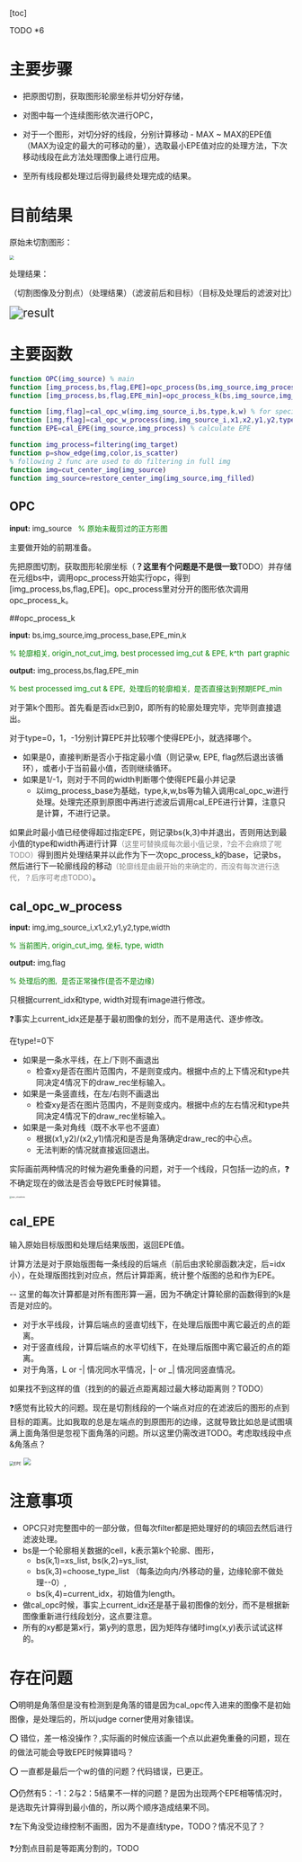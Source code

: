 [toc]

TODO *6

# 主要步骤

+ 把原图切割，获取图形轮廓坐标并切分好存储，

+ 对图中每一个连续图形依次进行OPC，
  
+ 对于一个图形，对切分好的线段，分别计算移动 - MAX ~ MAX的EPE值（MAX为设定的最大的可移动的量），选取最小EPE值对应的处理方法，下次移动线段在此方法处理图像上进行应用。
  
+ 至所有线段都处理过后得到最终处理完成的结果。

  
# 目前结果

原始未切割图形：

<img src="2_OPC.assets/origin.jpg" style="zoom:50%;" />

处理结果：

（切割图像及分割点）（处理结果）（滤波前后和目标）（目标及处理后的滤波对比）

<img src="2_OPC.assets/result.jpg" alt="result" style="zoom:150%;" />







# 主要函数

```matlab
function OPC(img_source) % main 
function [img_process,bs,flag,EPE]=opc_process(bs,img_source,img_process_base,EPE_min,knum) % start opc, foreach part pof image do opc
function [img_process,bs,flag,EPE_min]=opc_process_k(bs,img_source,img_process_base,EPE_min,k) % for one part opc, do

function [img,flag]=cal_opc_w(img,img_source_i,bs,type,k,w)	% for specified width do opc
function [img,flag]=cal_opc_w_process(img,img_source_i,x1,x2,y1,y2,type,width) 	% for specified line & width do opc
function EPE=cal_EPE(img_source,img_process) % calculate EPE

function img_process=filtering(img_target)
function p=show_edge(img,color,is_scatter) 
% following 2 func are used to do filtering in full img
function img=cut_center_img(img_source)
function img_source=restore_center_img(img_source,img_filled)
```



## OPC

<font size=2>**input:** img_source   <font color=green>% 原始未裁剪过的正方形图 </font></font>

主要做开始的前期准备。

先把原图切割，获取图形轮廓坐标（**？这里有个问题是不是很一致**TODO）并存储在元组bs中，调用opc_process开始实行opc，得到[img_process,bs,flag,EPE]。opc_process里对分开的图形依次调用opc_process_k。



##opc_process_k

<font size=2>**input:** bs,img_source,img_process_base,EPE_min,k   </font>

<font size=2 color=green>  % 轮廓相关, origin_not_cut_img, best processed img_cut & EPE, k^th  part graphic</font>

<font size=2>**output:** img_process,bs,flag,EPE_min   </font>

<font size=2 color=green>  % best processed img_cut & EPE,  处理后的轮廓相关,  是否直接达到预期EPE_min</font>

对于第k个图形。首先看是否idx已到0，即所有的轮廓处理完毕，完毕则直接退出。

对于type=0，1，-1分别计算EPE并比较哪个使得EPE小，就选择哪个。

+ 如果是0，直接判断是否小于指定最小值（则记录w, EPE, flag然后退出该循环），或者小于当前最小值，否则继续循环。
+ 如果是1/-1，则对于不同的width判断哪个使得EPE最小并记录
  + 以img_process_base为基础，type,k,w,bs等为输入调用cal_opc_w进行处理。处理完还原到原图中再进行滤波后调用cal_EPE进行计算，注意只是计算，不进行记录。

如果此时最小值已经使得超过指定EPE，则记录bs{k,3}中并退出，否则用达到最小值的type和width再进行计算<font size=2 color=gray>（这里可替换成每次最小值记录，?会不会麻烦了呢TODO）</font>得到图片处理结果并以此作为下一次opc_process_k的base，记录bs，然后进行下一轮廓线段的移动<font size=2 color=gray>（轮廓线是由最开始的来确定的，而没有每次进行迭代，？后序可考虑TODO）</font>。



## cal_opc_w_process

<font size=2>**input:** img,img_source_i,x1,x2,y1,y2,type,width   </font>

<font size=2 color=green>  % 当前图片, origin_cut_img, 坐标, type, width</font>

<font size=2>**output:** img,flag   </font>

<font size=2 color=green>  % 处理后的图,  是否正常操作(是否不是边缘)</font>

只根据current_idx和type, width对现有image进行修改。

❓事实上current_idx还是基于最初图像的划分，而不是用迭代、逐步修改。

在type!=0下

+ 如果是一条水平线，在上/下则不画退出
  + 检查xy是否在图片范围内，不是则变成内。根据中点的上下情况和type共同决定4情况下的draw_rec坐标输入。
+ 如果是一条竖直线，在左/右则不画退出
  + 检查xy是否在图片范围内，不是则变成内。根据中点的左右情况和type共同决定4情况下的draw_rec坐标输入。
+ 如果是一条对角线（既不水平也不竖直）
  + 根据(x1,y2)/(x2,y1)情况和是否是角落确定draw_rec的中心点。
  + 无法判断的情况就直接返回退出。



实际画前两种情况的时候为避免重叠的问题，对于一个线段，只包括一边的点，❓不确定现在的做法是否会导致EPE时候算错。

<img src="./2_OPC.assets/opc_situations.jpg" alt="opc_situations" style="zoom:25%;" />



## cal_EPE

输入原始目标版图和处理后结果版图，返回EPE值。

计算方法是对于原始版图每一条线段的后端点（前后由求轮廓函数决定，后=idx小），在处理版图找到对应点，然后计算距离，统计整个版图的总和作为EPE。

-- 这里的每次计算都是对所有图形算一遍，因为不确定计算轮廓的函数得到的k是否是对应的。

* 对于水平线段，计算后端点的竖直切线下，在处理后版图中离它最近的点的距离。
* 对于竖直线段，计算后端点的水平切线下，在处理后版图中离它最近的点的距离。
* 对于角落，L or -| 情况同水平情况，|- or _| 情况同竖直情况。

如果找不到这样的值（找到的的最近点距离超过最大移动距离则？TODO）



❓感觉有比较大的问题。现在是切割线段的一个端点对应的在滤波后的图形的点到目标的距离。比如我取的总是左端点的到原图形的边缘，这就导致比如总是试图填满上面角落但是忽视下面角落的问题。所以这里仍需改进TODO。考虑取线段中点&角落点？

<img src=".\2_OPC.assets\5700B4BD2E566F509FBCA1C856D526A9.png" alt="EPE" style="zoom:50%;" />





<img src=".\2_OPC.assets\边缘放置误差.jpg" style="zoom: 80%;" />



# 注意事项

+ OPC只对完整图中的一部分做，但每次filter都是把处理好的的填回去然后进行滤波处理。
+ bs是一个轮廓相关数据的cell，k表示第k个轮廓、图形，
  + bs(k,1)=xs_list,    		bs(k,2)=ys_list, 
  + bs(k,3)=choose_type_list （每条边向内/外移动的量，边缘轮廓不做处理--0）, 
  + bs(k,4)=current_idx，初始值为length。
+ 做cal_opc时候，事实上current_idx还是基于最初图像的划分，而不是根据新图像重新进行线段划分，这点要注意。
+ 所有的xy都是第x行，第y列的意思，因为矩阵存储时img(x,y)表示试试这样的。



# 存在问题

⭕明明是角落但是没有检测到是角落的错是因为cal_opc传入进来的图像不是初始图像，是处理后的，所以judge corner使用对象错误。

⭕ 错位，差一格没操作？,实际画的时候应该画一个点以此避免重叠的问题，现在的做法可能会导致EPE时候算错吗？

⭕ 一直都是最后一个w的值的问题？代码错误，已更正。

⭕仍然有5：-1：2与2：5结果不一样的问题？是因为出现两个EPE相等情况时，是选取先计算得到最小值的，所以两个顺序造成结果不同。

❓左下角没受边缘控制不画图，因为不是直线type，TODO？情况不见了？

❓分割点目前是等距离分割的，TODO

